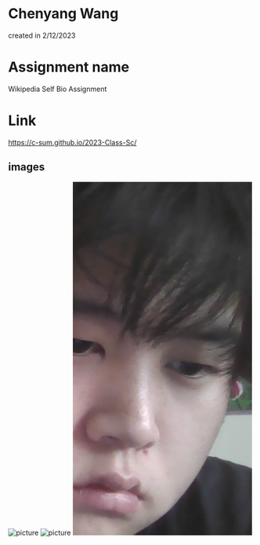 # Chenyang Wang
created in 2/12/2023

# Assignment name
Wikipedia Self Bio Assignment

# Link
https://c-sum.github.io/2023-Class-Sc/

## images
![picture](DALL·E%202023-02-12%2013.03.38%20-%20All%20great%20art%20comes%20from%20the%20depths%20of%20the%20feeling,%20the%20heart%20is%20a%20meeting%20with%20the%20heart,%20leave%20the%20feeling%20to%20feel%20the%20truth,%20the%20source%20of%20the%20line.png)
![picture](DALL·E%202023-02-12%2013.05.23%20-%20heavy%20snowing,%20oil%20painting..png)
![picture](MeA2.jpg)




